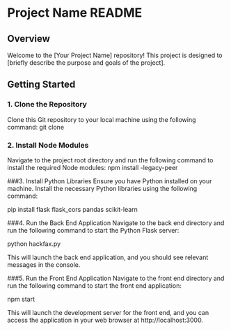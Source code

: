 # Project Name README

## Overview

Welcome to the [Your Project Name] repository! This project is designed to [briefly describe the purpose and goals of the project].

## Getting Started

### 1. Clone the Repository

Clone this Git repository to your local machine using the following command:
git clone 
### 2. Install Node Modules
Navigate to the project root directory and run the following command to install the required Node modules:
npm install -legacy-peer

###3. Install Python Libraries
Ensure you have Python installed on your machine. Install the necessary Python libraries using the following command:


pip install flask flask_cors pandas scikit-learn

###4. Run the Back End Application
Navigate to the back end directory and run the following command to start the Python Flask server:


python hackfax.py

This will launch the back end application, and you should see relevant messages in the console.

###5. Run the Front End Application
Navigate to the front end directory and run the following command to start the front end application:


npm start


This will launch the development server for the front end, and you can access the application in your web browser at http://localhost:3000.
